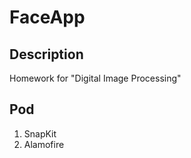 # FaceApp

## Description
Homework for "Digital Image Processing"

## Pod
1. SnapKit
2. Alamofire


